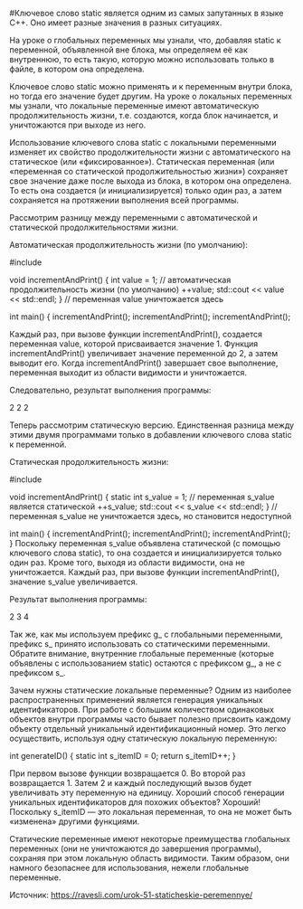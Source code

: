 #Ключевое слово static является одним из самых запутанных в языке C++. Оно имеет разные значения в разных ситуациях.

На уроке о глобальных переменных мы узнали, что, добавляя static к переменной, объявленной вне блока, мы определяем её как внутреннюю,
то есть такую, которую можно использовать только в файле, в котором она определена.

Ключевое слово static можно применять и к переменным внутри блока, но тогда его значение будет другим.
На уроке о локальных переменных мы узнали, что локальные переменные имеют автоматическую продолжительность жизни,
т.е. создаются, когда блок начинается, и уничтожаются при выходе из него.

Использование ключевого слова static с локальными переменными изменяет их свойство продолжительности жизни с автоматического на статическое (или «фиксированное»).
Статическая переменная (или «переменная со статической продолжительностью жизни») сохраняет свое значение даже после выхода из блока,
в котором она определена. То есть она создается (и инициализируется) только один раз, а затем сохраняется на протяжении выполнения всей программы.

Рассмотрим разницу между переменными с автоматической и статической продолжительностями жизни.

Автоматическая продолжительность жизни (по умолчанию):

#include <iostream>

void incrementAndPrint()
{
    int value = 1; // автоматическая продолжительность жизни (по умолчанию)
    ++value;
    std::cout << value << std::endl;
} // переменная value уничтожается здесь

int main()
{
    incrementAndPrint();
    incrementAndPrint();
    incrementAndPrint();


Каждый раз, при вызове функции incrementAndPrint(), создается переменная value, которой присваивается значение 1.
Функция incrementAndPrint() увеличивает значение переменной до 2, а затем выводит его.
Когда incrementAndPrint() завершает свое выполнение, переменная выходит из области видимости и уничтожается.

Следовательно, результат выполнения программы:

2
2
2

Теперь рассмотрим статическую версию. Единственная разница между этими двумя программами только в добавлении ключевого слова static к переменной.

Статическая продолжительность жизни:

#include <iostream>

void incrementAndPrint()
{
    static int s_value = 1; // переменная s_value является статической
    ++s_value;
    std::cout << s_value << std::endl;
} // переменная s_value не уничтожается здесь, но становится недоступной

int main()
{
    incrementAndPrint();
    incrementAndPrint();
    incrementAndPrint();
}
Поскольку переменная s_value объявлена статической (с помощью ключевого слова static), то она создается и инициализируется только один раз.
Кроме того, выходя из области видимости, она не уничтожается. Каждый раз, при вызове функции incrementAndPrint(), значение s_value увеличивается.

Результат выполнения программы:

2
3
4

Так же, как мы используем префикс g_ с глобальными переменными, префикс s_ принято использовать со статическими переменными.
Обратите внимание, внутренние глобальные переменные (которые объявлены с использованием static) остаются с префиксом g_, а не с префиксом s_.

Зачем нужны статические локальные переменные? Одним из наиболее распространенных применений является генерация уникальных идентификаторов.
При работе с большим количеством одинаковых объектов внутри программы часто бывает полезно присвоить каждому объекту отдельный уникальный идентификационный номер.
Это легко осуществить, используя одну статическую локальную переменную:

int generateID()
{
    static int s_itemID = 0;
    return s_itemID++;
}

При первом вызове функции возвращается 0. Во второй раз возвращается 1. Затем 2 и каждый последующий вызов будет увеличивать эту переменную на единицу.
Хороший способ генерации уникальных идентификаторов для похожих объектов? Хороший! Поскольку s_itemID — это локальная переменная,
то она не может быть «изменена» другими функциями.

Статические переменные имеют некоторые преимущества глобальных переменных (они не уничтожаются до завершения программы),
сохраняя при этом локальную область видимости. Таким образом, они намного безопаснее для использования, нежели глобальные переменные.

Источник: https://ravesli.com/urok-51-staticheskie-peremennye/
